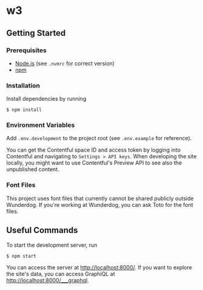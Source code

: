 # w3

## Getting Started

### Prerequisites

* [Node.js](https://nodejs.org/en/) (see `.nvmrc` for correct version)
* [npm](https://docs.npmjs.com/downloading-and-installing-node-js-and-npm)

### Installation

Install dependencies by running

    $ npm install

### Environment Variables

Add `.env.development` to the project root (see `.env.example` for reference).

You can get the Contentful space ID and access token by logging into Contentful and navigating to `Settings > API keys`. When developing the site locally, you might want to use Contentful's Preview API to see also the unpublished content.

### Font Files

This project uses font files that currently cannot be shared publicly outside Wunderdog. If you're working at Wunderdog, you can ask Toto for the font files.

## Useful Commands

To start the development server, run

    $ npm start

You can access the server at [http://localhost:8000/](http://localhost:8000/). If you want to explore the site's data, you can access GraphiQL at [http://localhost:8000/___graphql](http://localhost:8000/___graphql).


